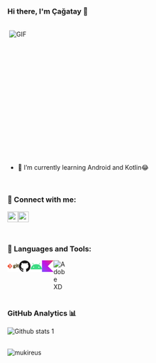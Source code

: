 ### Hi there, I'm Çağatay 👋

<br />

<img align="right" alt="GIF" src="https://media.giphy.com/media/QNFhOolVeCzPQ2Mx85/giphy.gif" width="500" height="300" />


- 🌱 I’m currently learning Android and Kotlin😂

<br />

### 📩 Connect with me:

[<img align="left" height="24" width="24" src="https://cdn.jsdelivr.net/npm/simple-icons@v4/icons/instagram.svg" />][instagram]
[<img align="left" height="24" width="24" src="https://cdn.jsdelivr.net/npm/simple-icons@v4/icons/gmail.svg" />][gmail]

<br />
<br />
<br />

### 🔧 Languages and Tools:

[<img align="left" alt="Git" width="26px" src="https://raw.githubusercontent.com/github/explore/80688e429a7d4ef2fca1e82350fe8e3517d3494d/topics/git/git.png" />][git]
[<img align="left" alt="GitHub" width="26px" src="https://raw.githubusercontent.com/github/explore/78df643247d429f6cc873026c0622819ad797942/topics/github/github.png" />][github]
[<img align="left" alt="Android" width="26px" src="https://raw.githubusercontent.com/github/explore/80688e429a7d4ef2fca1e82350fe8e3517d3494d/topics/android/android.png" />][android]
[<img align="left" alt="Kotlin" width="26px" src="https://raw.githubusercontent.com/github/explore/4479d2a2c854198cb00160f8593519c14dc3b905/topics/kotlin/kotlin.png" />][kotlin]
[<img align="left" alt="Adobe XD" width="26px" src="https://upload.wikimedia.org/wikipedia/commons/thumb/c/c2/Adobe_XD_CC_icon.svg/1200px-Adobe_XD_CC_icon.svg.png" />][xd]

<br />
<br />
<br />
<br />
<br />


### GitHub Analytics 📊

![Github stats 1](https://github-readme-stats.vercel.app/api?username=cgtyinyrt&show_icons=true&theme=gradient)

<br />

  <img height="180em" align="left" src="https://github-readme-stats.vercel.app/api/top-langs?username=cgtyinyrt&show_icons=true&locale=en&layout=compact&langs_count=8&theme=radical" alt="mukireus"/>
</a>

<br />
<br />
<br />
<br />
<br />

[instagram]: https://www.instagram.com/cgtyinyrt/
[linkedin]: https://www.linkedin.com/in/%C3%A7a%C4%9Fatay-inyurt-b24007211/
[gmail]: mailto:cagatayinyurt@gmail.com
[git]: https://git-scm.com/
[android]: https://www.android.com/
[kotlin]: https://kotlinlang.org/
[github]: https://github.com/cgtyinyrt
[xd]: https://www.adobe.com/products/xd.html
